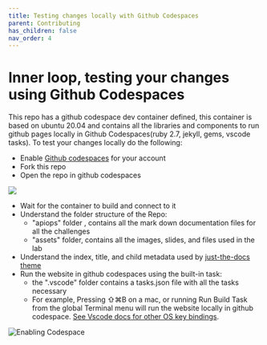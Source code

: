 ```yaml
---
title: Testing changes locally with Github Codespaces
parent: Contributing
has_children: false
nav_order: 4
---
```


# Inner loop, testing your changes using Github Codespaces

This repo has a github codespace dev container defined, this container is based on ubuntu 20.04 and contains all the libraries and components to run github pages locally in Github Codespaces(ruby 2.7, jekyll, gems, vscode tasks). To test your changes locally do the following:

- Enable [Github codespaces](https://github.com/features/codespaces) for your account
- Fork this repo
- Open the repo in github codespaces

![](https://docs.github.com/assets/images/help/codespaces/new-codespace-button.png)

- Wait for the container to build and connect to it
- Understand the folder structure of the Repo:
    - "apiops" folder , contains all the mark down documentation files for all the challenges
    - "assets" folder, contains all the images, slides, and files used in the lab
- Understand the index, title, and child metadata used by [just-the-docs theme](https://pmarsceill.github.io/just-the-docs/docs/navigation-structure/#ordering-pages) 
- Run the website in github codespaces using the built-in task:
    - the ".vscode" folder contains a tasks.json file with all the tasks necessary 
    - For example, Pressing  ⇧⌘B on a mac, or running Run Build Task from the global Terminal menu will run the website locally in github codespace. [See Vscode docs for other OS key bindings](https://code.visualstudio.com/docs/editor/tasks).


![Enabling Codespace](../../assets/gifs/codespace.gif)